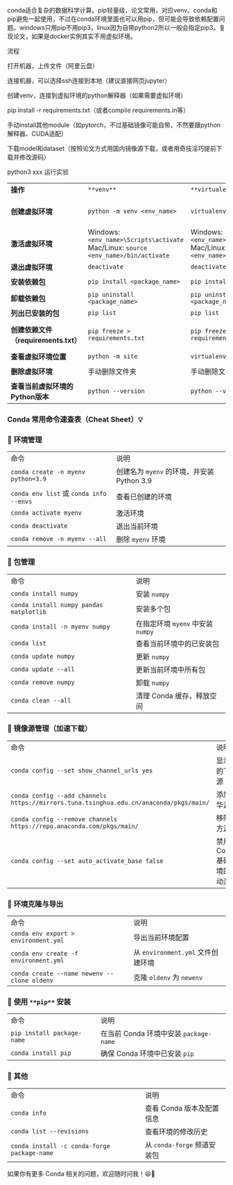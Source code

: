   

conda适合复杂的数据科学计算。pip轻量级，论文常用，对应venv。conda和pip避免一起使用，不过在conda环境里面也可以用pip，但可能会导致依赖配置问题。windows只用pip不用pip3，linux因为自带python2所以一般会指定pip3。复现论文，如果是docker实例其实不用虚拟环境。

流程

打开机器，上传文件（阿里云盘）

连接机器，可以选择ssh连接到本地（建议直接网页jupyter）

创建venv，连接到虚拟环境的python解释器（如果需要虚拟环境）

pip install -r requirements.txt（或者compile requirements.in等）

手动install其他module（如pytorch，不过基础镜像可能自带，不然要跟python解释器、CUDA适配）

下载model和dataset（按照论文方式用国内镜像源下载，或者用奇技淫巧提前下载并修改源码）

python3 xxx 运行实验

  

|   |   |   |   |   |
|---|---|---|---|---|
|**操作**|`**venv**`|`**virtualenv**`|`**pipenv**`|`**poetry**`|
|**创建虚拟环境**|`python -m venv <env_name>`|`virtualenv <env_name>`|`pipenv --python <python_version>`|`poetry new <project_name> && cd <project_name>`|
|**激活虚拟环境**|Windows: `<env_name>\Scripts\activate` Mac/Linux: `source <env_name>/bin/activate`|Windows: `<env_name>\Scripts\activate` Mac/Linux: `source <env_name>/bin/activate`|`pipenv shell`|`poetry shell`|
|**退出虚拟环境**|`deactivate`|`deactivate`|`exit`|`exit`|
|**安装依赖包**|`pip install <package_name>`|`pip install <package_name>`|`pipenv install <package_name>`|`poetry add <package_name>`|
|**卸载依赖包**|`pip uninstall <package_name>`|`pip uninstall <package_name>`|`pipenv uninstall <package_name>`|`poetry remove <package_name>`|
|**列出已安装的包**|`pip list`|`pip list`|`pipenv graph`|`poetry show`|
|**创建依赖文件（requirements.txt）**|`pip freeze > requirements.txt`|`pip freeze > requirements.txt`|`pipenv lock`|`poetry export -f requirements.txt > requirements.txt`|
|**查看虚拟环境位置**|`python -m site`|`virtualenv --version`|`pipenv --venv`|`poetry env info`|
|**删除虚拟环境**|手动删除文件夹|手动删除文件夹|`pipenv --rm`|`poetry env remove`|
|**查看当前虚拟环境的Python版本**|`python --version`|`python --version`|`pipenv --py`|`poetry env info`|

### Conda 常用命令速查表（Cheat Sheet）💡

### 📌 **环境管理**

  

|   |   |
|---|---|
|命令|说明|
|`conda create -n myenv python=3.9`|创建名为 `myenv` 的环境，并安装 Python 3.9|
|`conda env list` 或 `conda info --envs`|查看已创建的环境|
|`conda activate myenv`|激活环境|
|`conda deactivate`|退出当前环境|
|`conda remove -n myenv --all`|删除 `myenv` 环境|

### 📌 **包管理**

|   |   |
|---|---|
|命令|说明|
|`conda install numpy`|安装 `numpy`|
|`conda install numpy pandas matplotlib`|安装多个包|
|`conda install -n myenv numpy`|在指定环境 `myenv` 中安装 `numpy`|
|`conda list`|查看当前环境中的已安装包|
|`conda update numpy`|更新 `numpy`|
|`conda update --all`|更新当前环境中所有包|
|`conda remove numpy`|卸载 `numpy`|
|`conda clean --all`|清理 Conda 缓存，释放空间|

### 📌 **镜像源管理（加速下载）**

|   |   |
|---|---|
|命令|说明|
|`conda config --set show_channel_urls yes`|显示包的下载源|
|`conda config --add channels https://mirrors.tuna.tsinghua.edu.cn/anaconda/pkgs/main/`|添加清华源|
|`conda config --remove channels https://repo.anaconda.com/pkgs/main/`|移除官方源|
|`conda config --set auto_activate_base false`|禁用 Conda 基础环境的自动激活|

### 📌 **环境克隆与导出**

|   |   |
|---|---|
|命令|说明|
|`conda env export > environment.yml`|导出当前环境配置|
|`conda env create -f environment.yml`|从 `environment.yml` 文件创建环境|
|`conda create --name newenv --clone oldenv`|克隆 `oldenv` 为 `newenv`|

### 📌 **使用** `**pip**` **安装**

|   |   |
|---|---|
|命令|说明|
|`pip install package-name`|在当前 Conda 环境中安装 `package-name`|
|`conda install pip`|确保 Conda 环境中已安装 `pip`|

### 📌 **其他**

|   |   |
|---|---|
|命令|说明|
|`conda info`|查看 Conda 版本及配置信息|
|`conda list --revisions`|查看环境的修改历史|
|`conda install -c conda-forge package-name`|从 `conda-forge` 频道安装包|

如果你有更多 Conda 相关的问题，欢迎随时问我！😆🚀